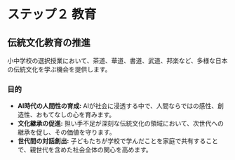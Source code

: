 # ステップ２ 教育

## 伝統文化教育の推進

小中学校の選択授業において、茶道、華道、書道、武道、邦楽など、多様な日本の伝統文化を学ぶ機会を提供します。

### 目的
- **AI時代の人間性の育成:** AIが社会に浸透する中で、人間ならではの感性、創造性、おもてなしの心を育みます。
- **文化継承の促進:** 担い手不足が深刻な伝統文化の領域において、次世代への継承を促し、その価値を守ります。
- **世代間の対話創出:** 子どもたちが学校で学んだことを家庭で共有することで、親世代を含めた社会全体の関心を高めます。